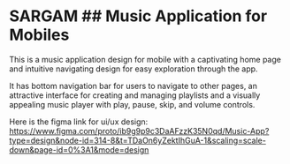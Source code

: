 # **SARGAM** ## Music Application for Mobiles

This is a music application design for mobile with a captivating home page and intuitive navigating design for easy exploration through the app.

It has bottom navigation bar for users to navigate to other pages, an attractive interface for creating and managing playlists and a visually appealing music player with play, pause, skip, and volume controls.


Here is the figma link for ui/ux design:
https://www.figma.com/proto/ib9g9p9c3DaAFzzK35N0qd/Music-App?type=design&node-id=314-8&t=TDaOn6yZektIhGuA-1&scaling=scale-down&page-id=0%3A1&mode=design
